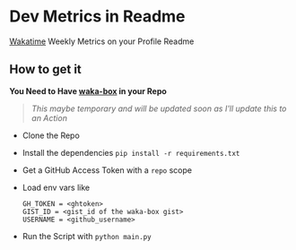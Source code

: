 # Dev Metrics in Readme

[Wakatime](https://wakatime.com) Weekly Metrics on your Profile Readme

## How to get it
**You Need to Have [waka-box](https://github.com/matchai/waka-box) in your Repo**
> *This maybe temporary and will be updated soon as  I'll update this to an Action*

- Clone the Repo
- Install the dependencies `pip install -r requirements.txt`
- Get a GitHub Access Token with a `repo` scope
- Load env vars like
  
  ```text
  GH_TOKEN = <ghtoken>
  GIST_ID = <gist_id of the waka-box gist>
  USERNAME = <github_username>
  ```

- Run the Script with `python main.py`
